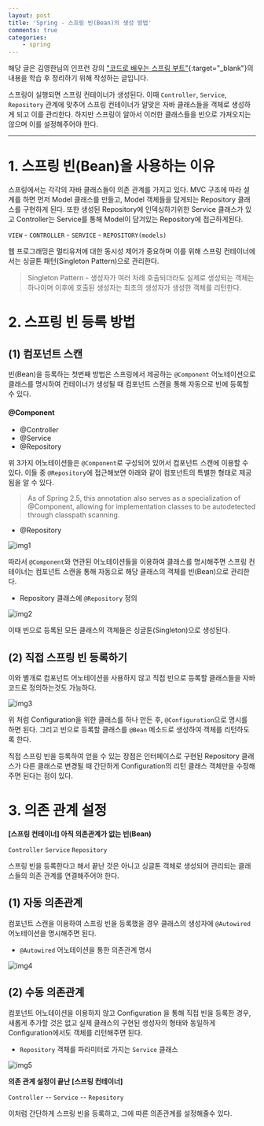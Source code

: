 ```yaml
---
layout: post
title: 'Spring - 스프링 빈(Bean)의 생성 방법'
comments: true
categories:
    - spring
---
```


해당 글은 김영한님의 인프런 강의 ["코드로 배우는 스프링 부트"](https://www.inflearn.com/course/스프링-입문-스프링부트#){:target="_blank"}의 내용을 학습 후 정리하기 위해 작성하는 글입니다.

스프링이 실행되면 스프링 컨테이너가 생성된다. 이때 `Controller`, `Service`, `Repository` 관계에 맞추어 스프링 컨테이너가 알맞은 자바 클래스들을 객체로 생성하게 되고 이를 관리한다. 하지만 스프링이 알아서 이러한 클래스들을 빈으로 가져오지는 않으며 이를 설정해주어야 한다.

- - -

# 1. 스프링 빈(Bean)을 사용하는 이유

스프링에서는 각각의 자바 클래스들이 의존 관계를 가지고 있다. MVC 구조에 따라 설계를 하면 먼저 Model 클래스를 만들고, Model 객체들을 담게되는 Repository 클래스를 구현하게 된다. 또한 생성된 Repository에 인덱싱하기위한 Service 클래스가 있고 Controller는 Service를 통해 Model이 담겨있는 Repository에 접근하게된다.


`VIEW` - `CONTROLLER` - `SERVICE` - `REPOSITORY(models)`

웹 프로그래밍은 멀티유저에 대한 동시성 제어가 중요하며 이를 위해 스프링 컨테이너에서는 싱글톤 패턴(Singleton Pattern)으로 관리한다.

> Singleton Pattern - 생성자가 여러 차례 호출되더라도 실제로 생성되는 객체는 하나이며 이후에 호출된 생성자는 최초의 생성자가 생성한 객체를 리턴한다.

# 2. 스프링 빈 등록 방법

## (1) 컴포넌트 스캔

빈(Bean)을 등록하는 첫번째 방법은 스프링에서 제공하는 `@Component` 어노테이션으로 클래스를 명시하여 컨테이너가 생성될 때 컴포넌트 스캔을 통해 자동으로 빈에 등록할 수 있다.

#### @Component
* @Controller
* @Service
* @Repository

위 3가지 어노테이션들은 `@Component`로 구성되어 있어서 컴포넌트 스캔에 이용할 수 있다. 이들 중 `@Repository`에 접근해보면 아래와 같이 컴포넌트의 특별한 형태로  제공됨을 알 수 있다.

> As of Spring 2.5, this annotation also serves as a specialization of @Component, allowing for implementation classes to be autodetected through classpath scanning.

* @Repository

![img1](https://user-images.githubusercontent.com/69145799/112161291-59ecaf80-8c2e-11eb-8a20-76b5d4070841.png)

따라서 `@Component`와 연관된 어노테이션들을 이용하여 클래스를 명시해주면 스프링 컨테이너는 컴포넌트 스캔을 통해 자동으로 해당 클래스의 객체를 빈(Bean)으로 관리한다.

* Repository 클래스에 `@Repository` 정의

![img2](https://user-images.githubusercontent.com/69145799/112160360-6cb2b480-8c2d-11eb-8b02-452fb4af50fb.png)

이때 빈으로 등록된 모든 클래스의 객체들은 싱글톤(Singleton)으로 생성된다.

## (2) 직접 스프링 빈 등록하기

이와 별개로 컴포넌트 어노테이션을 사용하지 않고 직접 빈으로 등록할 클래스들을 자바 코드로 정의하는것도 가능하다.

![img3](https://user-images.githubusercontent.com/69145799/112165786-64a94380-8c32-11eb-90bf-4ce519e63520.png)

위 처럼 Configuration을 위한 클래스를 하나 만든 후, `@Configuration`으로 명시를 하면 된다. 그리고 빈으로 등록할 클래스를 `@Bean` 메소드로 생성하여 객체를 리턴하도록 한다.

직접 스프링 빈을 등록하여 얻을 수 있는 장점은 인터페이스로 구현된 Repository 클래스가 다른 클래스로 변경될 때 간단하게 Configuration의 리턴 클래스 객체만을 수정해주면 된다는 점이 있다.

# 3. 의존 관계 설정

__[스프링 컨테이너] 아직 의존관계가 없는 빈(Bean)__

`Controller` `Service` `Repository` 

스프링 빈을 등록한다고 해서 끝난 것은 아니고 싱글톤 객체로 생성되어 관리되는 클래스들의 의존 관계를 연결해주어야 한다.

## (1) 자동 의존관계

컴포넌트 스캔을 이용하여 스프링 빈을 등록했을 경우 클래스의 생성자에 `@Autowired` 어노테이션을 명시해주면 된다.

* `@Autowired` 어노테이션을 통한 의존관계 명시

![img4](https://user-images.githubusercontent.com/69145799/112165251-eb115580-8c31-11eb-9175-05068050a29c.png)

## (2) 수동 의존관계

컴포넌트 어노테이션을 이용하지 않고 Configuration 을 통해 직접 빈을 등록한 경우, 새롭게 추가할 것은 없고 실제 클래스의 구현된 생성자의 형태와 동일하게 Configuration에서도 객체를 리턴해주면 된다.

* `Repository` 객체를 파라미터로 가지는 `Service` 클래스

![img5](https://user-images.githubusercontent.com/69145799/112162565-848b3800-8c2f-11eb-82db-20a930fb6f65.png)

__의존 관계 설정이 끝난 [스프링 컨테이너]__

`Controller` -- `Service` -- `Repository` 

이처럼 간단하게 스프링 빈을 등록하고, 그에 따른 의존관계를 설정해줄수 있다.
